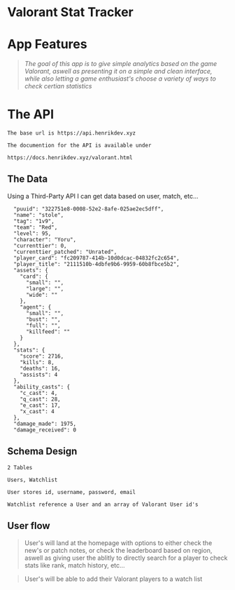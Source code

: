 # Valorant Stat Tracker

# App Features
> *The goal of this app is to give simple analytics based on the game Valorant, aswell as presenting it on a simple and clean interface, while also letting a game enthusiast's choose a variety of ways to check certian statistics*

# The API

	The base url is https://api.henrikdev.xyz
	
	The documention for the API is available under 
	
	https://docs.henrikdev.xyz/valorant.html

## The Data

Using a Third-Party API I can get data based on user, match, etc...

	  "puuid": "322751e8-0008-52e2-8afe-025ae2ec5dff",
	  "name": "stole",
	  "tag": "1v9",
	  "team": "Red",
	  "level": 95,
	  "character": "Yoru",
	  "currenttier": 0,
	  "currenttier_patched": "Unrated",
	  "player_card": "fc209787-414b-10d0dcac-04832fc2c654",
	  "player_title": "2111510b-4dbfe9b6-9959-60b8fbce5b2",
	  "assets": {
	    "card": {
	      "small": "",
	      "large": "",
	      "wide": ""
	    },
	    "agent": {
	      "small": "",
	      "bust": "",
	      "full": "",
	      "killfeed": ""
	    }
	  },
	  "stats": {
	    "score": 2716,
	    "kills": 8,
	    "deaths": 16,
	    "assists": 4
	  },
	  "ability_casts": {
	    "c_cast": 4,
	    "q_cast": 28,
	    "e_cast": 17,
	    "x_cast": 4
	  },
	  "damage_made": 1975,
	  "damage_received": 0
    

## **Schema Design**

`2 Tables`

`Users, Watchlist `

`User stores id, username, password, email`

`Watchlist reference a User and an array of Valorant User id's`

## User flow

> User's will land at the homepage with options to either check the new's or patch notes, or check the leaderboard based on region, aswell as giving user the ablitly to directly search for a player to check stats like rank, match history, etc...

> User's will be able to add their Valorant players to a watch list
